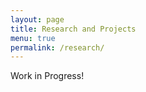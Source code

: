 ```yaml
---
layout: page
title: Research and Projects
menu: true
permalink: /research/
---
```

Work in Progress!
